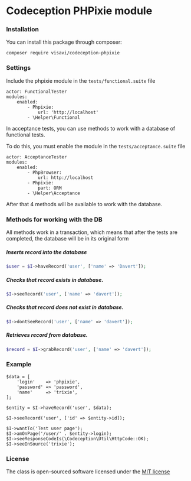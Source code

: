 # Codeception PHPixie module

### Installation
You can install this package through composer:

```
composer require visavi/codeception-phpixie
```

### Settings

Include the phpixie module in the `tests/functional.suite` file
```
actor: FunctionalTester
modules:
    enabled:
        - Phpixie:
            url: 'http://localhost'
        - \Helper\Functional
```

In acceptance tests, you can use methods to work with a database of functional tests.

To do this, you must enable the module in the `tests/acceptance.suite` file
```
actor: AcceptanceTester
modules:
    enabled:
        - PhpBrowser:
            url: http://localhost
        - Phpixie:
            part: ORM
        - \Helper\Acceptance
```

After that 4 methods will be available to work with the database.

### Methods for working with the DB

All methods work in a transaction, which means that after the tests are completed, the database will be in its original form

##### Inserts record into the database

```php
$user = $I->haveRecord('user', ['name' => 'Davert']);
```
##### Checks that record exists in database.

```php
$I->seeRecord('user', ['name' => 'davert']);
```

##### Checks that record does not exist in database.

```php
$I->dontSeeRecord('user', ['name' => 'davert']);
```

##### Retrieves record from database.

```php
$record = $I->grabRecord('user', ['name' => 'davert']);
```

### Example

```
$data = [
    'login'    => 'phpixie',
    'password' => 'password',
    'name'     => 'trixie',
];

$entity = $I->haveRecord('user', $data);

$I->seeRecord('user', ['id' => $entity->id]);

$I->wantTo('Test user page');
$I->amOnPage('/user/' . $entity->login);
$I->seeResponseCodeIs(\Codeception\Util\HttpCode::OK);
$I->seeInSource('trixie');
```

### License

The class is open-sourced software licensed under the [MIT license](http://opensource.org/licenses/MIT)

